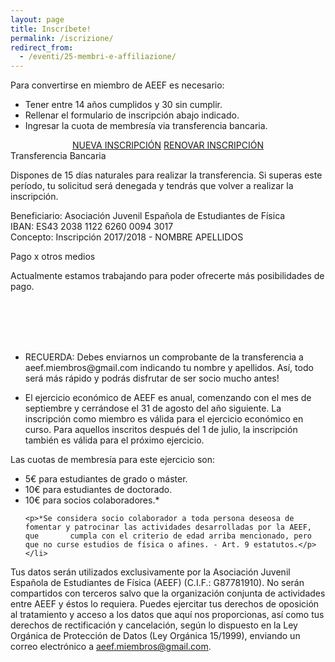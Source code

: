 ```yaml
---
layout: page
title: Inscríbete!
permalink: /iscrizione/
redirect_from:
  - /eventi/25-membri-e-affiliazione/
---
```


Para convertirse en miembro de AEEF es necesario:
<ul class="collection">
  <li class="collection-item">Tener entre 14 años cumplidos y 30 sin cumplir.</li>
  <li class="collection-item">Rellenar el formulario de inscripción abajo indicado.</li>
  <li class="collection-item">Ingresar la cuota de membresía via transferencia bancaria.</li>
</ul>

<div class="row">
	<div style="text-align:center;">
		<a class="waves-effect waves-light btn-large" href="https://goo.gl/forms/mMFrfYco6DzMigzp1">NUEVA INSCRIPCIÓN</a>
		<a class="waves-effect waves-light btn-large" href="">RENOVAR INSCRIPCIÓN</a>
        </div>
</div>
<div class="row">
  <div class="col s12 m6">
    <div class="card blue-grey darken-1">
      <div class="card-content white-text">
        <span class="card-title">Transferencia Bancaria</span>
	<p class="light">Dispones de 15 días naturales para realizar la transferencia. Si superas este período, tu solicitud será                  denegada y tendrás que volver a realizar la inscripción.</p>
	<p>Beneficiario: Asociación Juvenil Española de Estudiantes de Física<br>
	  IBAN: ES43 2038 1122 6260 0094 3017<br>
	  Concepto: Inscripción 2017/2018 - NOMBRE APELLIDOS</p>
      </div>
    </div>
  </div>
  <div class="col s12 m6">
    <div class="card blue-grey darken-1">
      <div class="card-content white-text">
        <span class="card-title">Pago x otros medios</span>
	<p class="light">Actualmente estamos trabajando para poder ofrecerte más posibilidades de pago.</p>
	<p><br><br><br><br></p>
      </div>
    </div>
  </div>
</div>

<ul class="collection">
  <li class="collection-item">
      RECUERDA: Debes enviarnos un comprobante de la transferencia a aeef.miembros@gmail.com indicando tu nombre y apellidos. Así, todo será más rápido y podrás disfrutar de ser socio mucho antes!
  </li>
</ul>

<ul class="collection">
  <li class="collection-item">
      El ejercicio económico de AEEF es anual, comenzando con el mes de septiembre y cerrándose el 31 de agosto del año siguiente. La inscripción como miembro es válida para el ejercicio económico en curso. Para aquellos inscritos después del 1 de julio, la inscripción también es válida para el próximo ejercicio.
  </li>
</ul>

Las cuotas de membresía para este ejercicio son:
<ul class="collection">
  <li class="collection-item">5€ para estudiantes de grado o máster.<br></li>
  <li class="collection-item">10€ para estudiantes de doctorado.<br></li>
   <li class="collection-item">10€ para socios colaboradores.*<br>
    
    <p>*Se considera socio colaborador a toda persona deseosa de fomentar y patrocinar las actividades desarrolladas por la AEEF, que 		cumpla con el criterio de edad arriba mencionado, pero que no curse estudios de física o afines. - Art. 9 estatutos.</p></li>
</ul>

Tus datos serán utilizados exclusivamente por la Asociación Juvenil Española de Estudiantes de Física (AEEF) (C.I.F.: G87781910). No serán compartidos con terceros salvo que la organización conjunta de actividades entre AEEF y éstos lo requiera. Puedes ejercitar tus derechos de oposición al tratamiento y acceso a los datos que aquí nos proporcionas, así como tus derechos de rectificación y cancelación, según lo dispuesto en la Ley Orgánica de Protección de Datos (Ley Orgánica 15/1999), enviando un correo electrónico a aeef.miembros@gmail.com.
